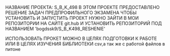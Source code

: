 НАЗВАНИЕ ПРОЕКТА:
    S_B_K_498
В ЭТОМ ПРОЕКТЕ ПРЕДОСТАВЛЕНО РЕШЕНИЕ ЗАДАЧ ПРЕДПРОФИЛЬНОГО ЭКЗАМЕНА
ЧТОБЫ УСТАНОВИТЬ И ЗАПУСТИТЬ ПРОЕКТ НУЖНО ЗАЙТИ В МОИ РЕПОЗИТОРИИ НА САЙТЕ git.hub И УСТАНОВИТЬ РЕПОЗИТОРИЙ ПОД НАЗВАНИЕМ 'bogdssk9/S_B_K498_RESHENIE'

ИСПОЛЬЗОВАТЬ ПРОКЕТ МОЖНО В ЦЕЛЯХ ПОДГОТОВКИ К РАБОТЕ ИЛИ В ЦЕЛЯХ ИЗУЧЕНИЯ БИБЛИОТЕКИ csv,а так же с работой файлов в питоне
